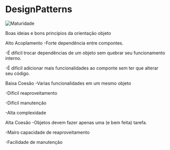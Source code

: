 # DesignPatterns
![Maturidade](https://github.com/thiagobritorocha/DesignPatterns/blob/master/dp.png) 

Boas ideias e bons princípios da orientação objeto

Alto Acoplamento
-Forte dependência entre compontes.

-É dificil trocar dependências de um objeto sem quebrar seu funcionamento interno.

-É dificil adicionar mais funcionalidades ao componte sem ter que alterar seu código.


Baixa Coesão
-Varias funcionalidades em um mesmo objeto

-Difícil reaproveitamento

-Difícil manutenção

-Alta complexidade

Alta Coesão
-Objetos devem fazer apenas uma (e  bem feita) tarefa.

-Mairo capacidade de reaproveitamento

-Facilidade de manutenção 
